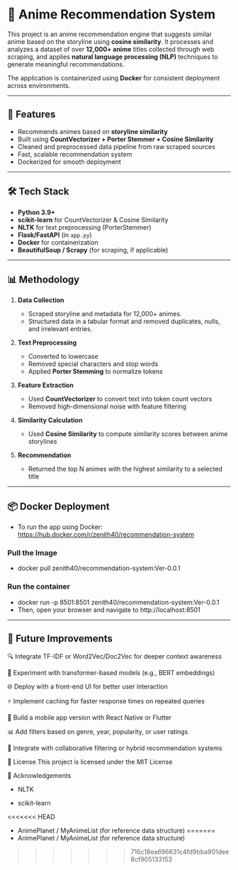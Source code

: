 # 🎌 Anime Recommendation System

This project is an anime recommendation engine that suggests similar anime based on the storyline using **cosine similarity**. It processes and analyzes a dataset of over **12,000+ anime** titles collected through web scraping, and applies **natural language processing (NLP)** techniques to generate meaningful recommendations.

The application is containerized using **Docker** for consistent deployment across environments.

---

## 🚀 Features

- Recommends animes based on **storyline similarity**
- Built using **CountVectorizer + Porter Stemmer + Cosine Similarity**
- Cleaned and preprocessed data pipeline from raw scraped sources
- Fast, scalable recommendation system
- Dockerized for smooth deployment

---

## 🛠 Tech Stack

- **Python 3.9+**
- **scikit-learn** for CountVectorizer & Cosine Similarity
- **NLTK** for text preprocessing (PorterStemmer)
- **Flask/FastAPI** (in `app.py`)
- **Docker** for containerization
- **BeautifulSoup / Scrapy** (for scraping, if applicable)

---

## 📊 Methodology

1. **Data Collection**  
   - Scraped storyline and metadata for 12,000+ animes.
   - Structured data in a tabular format and removed duplicates, nulls, and irrelevant entries.

2. **Text Preprocessing**  
   - Converted to lowercase
   - Removed special characters and stop words
   - Applied **Porter Stemming** to normalize tokens

3. **Feature Extraction**  
   - Used **CountVectorizer** to convert text into token count vectors
   - Removed high-dimensional noise with feature filtering

4. **Similarity Calculation**  
   - Used **Cosine Similarity** to compute similarity scores between anime storylines

5. **Recommendation**  
   - Returned the top N animes with the highest similarity to a selected title

---

## 📦 Docker Deployment

* To run the app using Docker: https://hub.docker.com/r/zenith40/recommendation-system

### Pull the Image
* docker pull zenith40/recommendation-system:Ver-0.0.1

### Run the container
* docker run -p 8501:8501 zenith40/recommendation-system:Ver-0.0.1
* Then, open your browser and navigate to http://localhost:8501

---

## 🌱 Future Improvements
🔍 Integrate TF-IDF or Word2Vec/Doc2Vec for deeper context awareness

🧠 Experiment with transformer-based models (e.g., BERT embeddings)

🌐 Deploy with a front-end UI for better user interaction

⚡ Implement caching for faster response times on repeated queries

📱 Build a mobile app version with React Native or Flutter

📊 Add filters based on genre, year, popularity, or user ratings

👥 Integrate with collaborative filtering or hybrid recommendation systems

📄 License
This project is licensed under the MIT License

🙌 Acknowledgements
* NLTK

* scikit-learn

<<<<<<< HEAD
* AnimePlanet / MyAnimeList (for reference data structure)
=======
* AnimePlanet / MyAnimeList (for reference data structure)
>>>>>>> 716c18ea696631c4fd9bba901dee8cf905133153
